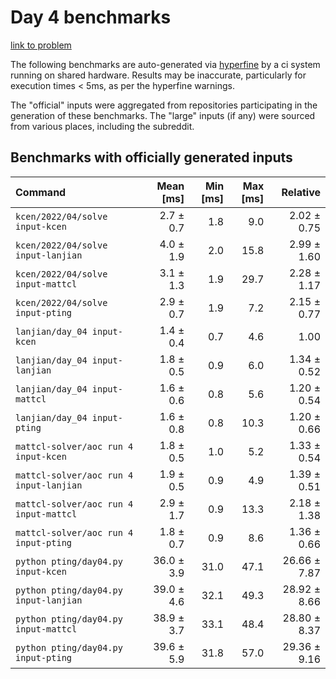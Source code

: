 # Day 4 benchmarks

[link to problem](http://adventofcode.com/2022/day/4)

The following benchmarks are auto-generated via [hyperfine](https://github.com/sharkdp/hyperfine) by a ci system running on shared hardware. Results may be inaccurate, particularly for execution times < 5ms, as per the hyperfine warnings.

The "official" inputs were aggregated from repositories participating in the generation of these benchmarks. The "large" inputs (if any) were sourced from various places, including the subreddit.

## Benchmarks with officially generated inputs
| Command | Mean [ms] | Min [ms] | Max [ms] | Relative |
|:---|---:|---:|---:|---:|
| `kcen/2022/04/solve input-kcen` | 2.7 ± 0.7 | 1.8 | 9.0 | 2.02 ± 0.75 |
| `kcen/2022/04/solve input-lanjian` | 4.0 ± 1.9 | 2.0 | 15.8 | 2.99 ± 1.60 |
| `kcen/2022/04/solve input-mattcl` | 3.1 ± 1.3 | 1.9 | 29.7 | 2.28 ± 1.17 |
| `kcen/2022/04/solve input-pting` | 2.9 ± 0.7 | 1.9 | 7.2 | 2.15 ± 0.77 |
| `lanjian/day_04 input-kcen` | 1.4 ± 0.4 | 0.7 | 4.6 | 1.00 |
| `lanjian/day_04 input-lanjian` | 1.8 ± 0.5 | 0.9 | 6.0 | 1.34 ± 0.52 |
| `lanjian/day_04 input-mattcl` | 1.6 ± 0.6 | 0.8 | 5.6 | 1.20 ± 0.54 |
| `lanjian/day_04 input-pting` | 1.6 ± 0.8 | 0.8 | 10.3 | 1.20 ± 0.66 |
| `mattcl-solver/aoc run 4 input-kcen` | 1.8 ± 0.5 | 1.0 | 5.2 | 1.33 ± 0.54 |
| `mattcl-solver/aoc run 4 input-lanjian` | 1.9 ± 0.5 | 0.9 | 4.9 | 1.39 ± 0.51 |
| `mattcl-solver/aoc run 4 input-mattcl` | 2.9 ± 1.7 | 0.9 | 13.3 | 2.18 ± 1.38 |
| `mattcl-solver/aoc run 4 input-pting` | 1.8 ± 0.7 | 0.9 | 8.6 | 1.36 ± 0.66 |
| `python pting/day04.py input-kcen` | 36.0 ± 3.9 | 31.0 | 47.1 | 26.66 ± 7.87 |
| `python pting/day04.py input-lanjian` | 39.0 ± 4.6 | 32.1 | 49.3 | 28.92 ± 8.66 |
| `python pting/day04.py input-mattcl` | 38.9 ± 3.7 | 33.1 | 48.4 | 28.80 ± 8.37 |
| `python pting/day04.py input-pting` | 39.6 ± 5.9 | 31.8 | 57.0 | 29.36 ± 9.16 |
